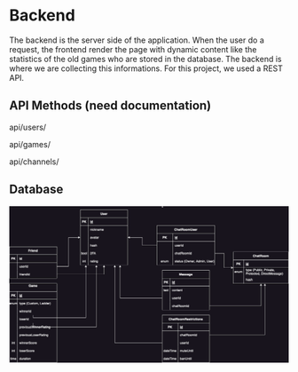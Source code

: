 # Backend

The backend is the server side of the application. When the user do a request, the frontend render the page with dynamic content like the statistics of the old games who are stored in the database. The backend is where we are collecting this informations.
For this project, we used a REST API.

<!-- TODO: remove need documentation -->
## API Methods (need documentation)

api/users/<nickname>

api/games/<uuid>

api/channels/

## Database

![bdd.png](../img/bdd.png)

